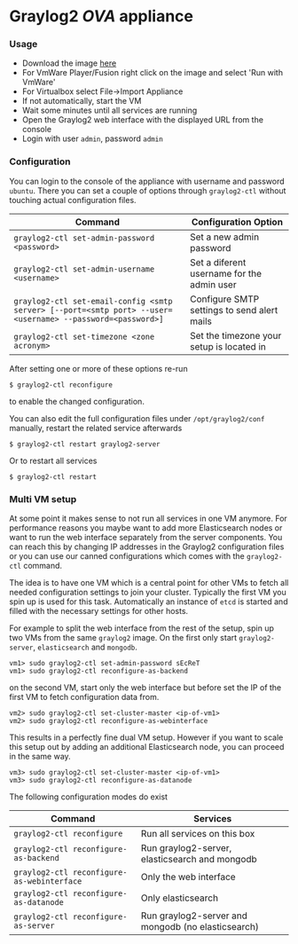 Graylog2 *OVA* appliance
========================

### Usage

  * Download the image [here](https://packages.graylog2.org/releases/graylog2-omnibus/ova/graylog2.ova)
  * For VmWare Player/Fusion right click on the image and select 'Run with VmWare'
  * For Virtualbox select File->Import Appliance
  * If not automatically, start the VM
  * Wait some minutes until all services are running
  * Open the Graylog2 web interface with the displayed URL from the console
  * Login with user `admin`, password `admin`

### Configuration

You can login to the console of the appliance with username and password `ubuntu`.
There you can set a couple of options through `graylog2-ctl` without touching actual configuration files.

| Command | Configuration Option |
|---------|----------------------|
| `graylog2-ctl set-admin-password <password>` | Set a new admin password |
| `graylog2-ctl set-admin-username <username>` | Set a diferent username for the admin user |
| `graylog2-ctl set-email-config <smtp server> [--port=<smtp port> --user=<username> --password=<password>]` | Configure SMTP settings to send alert mails |
| `graylog2-ctl set-timezone <zone acronym>` | Set the timezone your setup is located in |

After setting one or more of these options re-run

```shell
$ graylog2-ctl reconfigure
```

to enable the changed configuration.

You can also edit the full configuration files under `/opt/graylog2/conf` manually, restart the related service afterwards

```shell
$ graylog2-ctl restart graylog2-server
```

Or to restart all services

```shell
$ graylog2-ctl restart
```

### Multi VM setup

At some point it makes sense to not run all services in one VM anymore. For performance reasons you maybe want to add
more Elasticsearch nodes or want to run the web interface separately from the server components.
You can reach this by changing IP addresses in the Graylog2 configuration files or you can use our canned configurations which comes
with the `graylog2-ctl` command.

The idea is to have one VM which is a central point for other VMs to fetch all needed configuration settings to join your cluster.
Typically the first VM you spin up is used for this task. Automatically an instance of `etcd` is started and filled with the necessary
settings for other hosts.

For example to split the web interface from the rest of the setup, spin up two VMs from the same `graylog2` image.
On the first only start `graylog2-server`, `elasticsearch` and `mongodb`.

```shell
vm1> sudo graylog2-ctl set-admin-password sEcReT
vm1> sudo graylog2-ctl reconfigure-as-backend
```

on the second VM, start only the web interface but before set the IP of the first VM to fetch configuration data from.

```shell
vm2> sudo graylog2-ctl set-cluster-master <ip-of-vm1>
vm2> sudo graylog2-ctl reconfigure-as-webinterface
```

This results in a perfectly fine dual VM setup. However if you want to scale this setup out by adding an additional Elasticsearch node, you can
proceed in the same way.

```shell
vm3> sudo graylog2-ctl set-cluster-master <ip-of-vm1>
vm3> sudo graylog2-ctl reconfigure-as-datanode
```

The following configuration modes do exist

| Command | Services |
|---------|----------|
| `graylog2-ctl reconfigure` | Run all services on this box |
| `graylog2-ctl reconfigure-as-backend` | Run graylog2-server, elasticsearch and mongodb |
| `graylog2-ctl reconfigure-as-webinterface` | Only the web interface|
| `graylog2-ctl reconfigure-as-datanode` | Only elasticsearch |
| `graylog2-ctl reconfigure-as-server` | Run graylog2-server and mongodb (no elasticsearch) |
